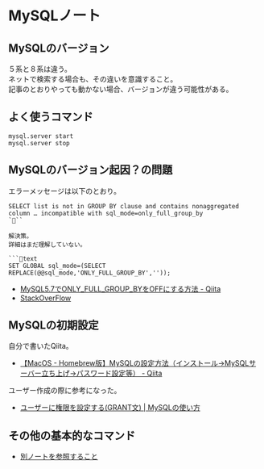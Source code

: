 # MySQLノート

## MySQLのバージョン

５系と８系は違う。  
ネットで検索する場合も、その違いを意識すること。  
記事のとおりやっても動かない場合、バージョンが違う可能性がある。  

## よく使うコマンド

```text
mysql.server start
mysql.server stop
```

## MySQLのバージョン起因？の問題

エラーメッセージは以下のとおり。  

```text
SELECT list is not in GROUP BY clause and contains nonaggregated column … incompatible with sql_mode=only_full_group_by
```

解決策。  
詳細はまだ理解していない。  

```text
SET GLOBAL sql_mode=(SELECT REPLACE(@@sql_mode,'ONLY_FULL_GROUP_BY',''));
```

- [MySQL5\.7でONLY\_FULL\_GROUP\_BYをOFFにする方法 \- Qiita](https://qiita.com/shiutk/items/9176e6d76c1707bc36c7)
- [StackOverFlow](https://stackoverflow.com/questions/41887460/select-list-is-not-in-group-by-clause-and-contains-nonaggregated-column-inc)

## MySQLの初期設定

自分で書いたQiita。

- [【MacOS \- Homebrew版】MySQLの設定方法（インストール→MySQLサーバー立ち上げ→パスワード設定等） \- Qiita](https://qiita.com/miketa_webprgr/items/ba7210ac57e2086fc5b6#3-mysql%E3%81%AE%E3%83%91%E3%82%B9%E3%83%AF%E3%83%BC%E3%83%89%E8%A8%AD%E5%AE%9A%E7%AD%89%E3%82%92%E8%A1%8C%E3%81%86)

ユーザー作成の際に参考になった。

- [ユーザーに権限を設定する\(GRANT文\) \| MySQLの使い方](https://www.dbonline.jp/mysql/user/index6.html)

## その他の基本的なコマンド

- [別ノートを参照すること](11_Rails_Intensive_Training/00_mysql_note.md)

